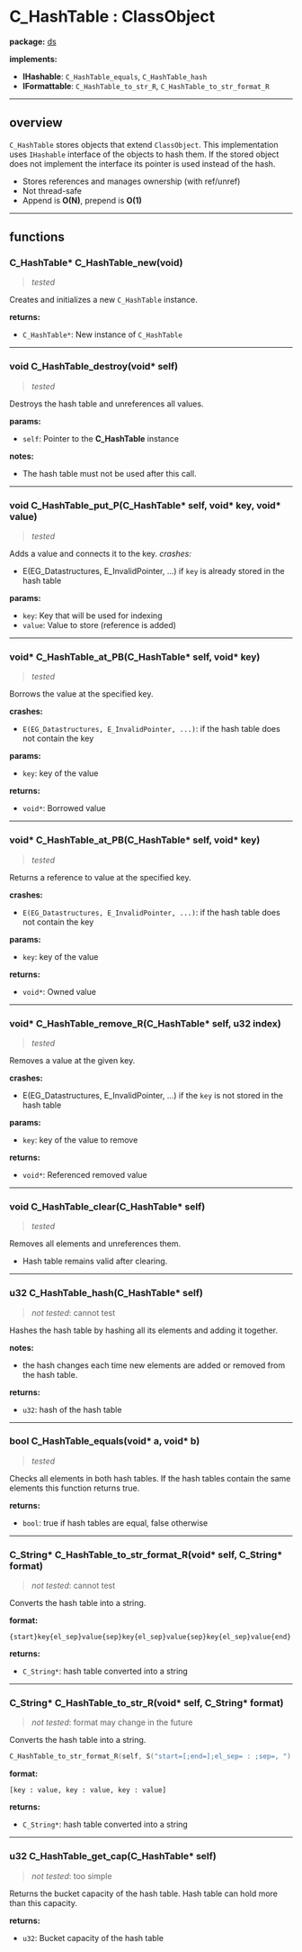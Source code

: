 # **C_HashTable** : **ClassObject**
**package:** [ds](ds.md)

**implements:**  
- **IHashable**: `C_HashTable_equals`, `C_HashTable_hash`
- **IFormattable**: `C_HashTable_to_str_R`, `C_HashTable_to_str_format_R`

---

## **overview**
`C_HashTable` stores objects that extend `ClassObject`.
This implementation uses `IHashable` interface of the objects to hash them.
If the stored object does not implement the interface its pointer is used instead of the hash.

- Stores references and manages ownership (with ref/unref)
- Not thread-safe
- Append is **O(N)**, prepend is **O(1)**

---
## **functions**

### **C_HashTable\* C_HashTable_new(void)**
> *tested*

Creates and initializes a new `C_HashTable` instance.

**returns:**
- `C_HashTable*`: New instance of `C_HashTable`

---

### **void C_HashTable_destroy(void\* self)**
> *tested*

Destroys the hash table and unreferences all values.

**params:**
- `self`: Pointer to the **C_HashTable** instance

**notes:**
- The hash table must not be used after this call.

---
### **void C_HashTable_put_P(C_HashTable\* self, void\* key, void\* value)**
> *tested*

Adds a value and connects it to the key.
*crashes:*
- E(EG_Datastructures, E_InvalidPointer, ...)
    if `key` is already stored in the hash table

**params:**
- `key`: Key that will be used for indexing
- `value`: Value to store (reference is added)

---
### **void\* C_HashTable_at_PB(C_HashTable\* self, void\* key)**
> *tested*

Borrows the value at the specified key.

**crashes:**
- `E(EG_Datastructures, E_InvalidPointer, ...)`:
    if the hash table does not contain the key

**params:**
- `key`: key of the value

**returns:**
- `void*`: Borrowed value 

---
### **void\* C_HashTable_at_PB(C_HashTable\* self, void\* key)**
> *tested*

Returns a reference to value at the specified key.

**crashes:**
- `E(EG_Datastructures, E_InvalidPointer, ...)`:
    if the hash table does not contain the key

**params:**
- `key`: key of the value

**returns:**
- `void*`: Owned value 

---

### **void\* C_HashTable_remove_R(C_HashTable\* self, u32 index)**
> *tested*

Removes a value at the given key.

**crashes:**
- E(EG_Datastructures, E_InvalidPointer, ...)
    if the `key` is not stored in the hash table   

**params:**
- `key`: key of the value to remove

**returns:**
- `void*`: Referenced removed value
---

### **void C_HashTable_clear(C_HashTable\* self)**
> *tested*

Removes all elements and unreferences them.

- Hash table remains valid after clearing.

---
### **u32 C_HashTable_hash(C_HashTable\* self)**
> *not tested*: cannot test

Hashes the hash table by hashing all its elements and adding it together.

**notes:**
- the hash changes each time new elements are added or removed from the hash table.

**returns:**
- `u32`: hash of the hash table

---
### **bool C_HashTable_equals(void\* a, void\* b)**
> *tested*

Checks all elements in both hash tables. If the hash tables contain the same elements this function returns true.

**returns:**
- `bool`: true if hash tables are equal, false otherwise

---
### **C_String\* C_HashTable_to_str_format_R(void\* self, C_String\* format)**
> *not tested*: cannot test

Converts the hash table into a string.

**format:**
``` format
{start}key{el_sep}value{sep}key{el_sep}value{sep}key{el_sep}value{end}
```

**returns:** 
- `C_String*`: hash table converted into a string

---
### **C_String\* C_HashTable_to_str_R(void\* self, C_String\* format)**
> *not tested*: format may change in the future

Converts the hash table into a string.
``` C
C_HashTable_to_str_format_R(self, S("start=[;end=];el_sep= : ;sep=, ")
```

**format:**
``` format
[key : value, key : value, key : value]
```

**returns:** 
- `C_String*`: hash table converted into a string

---
### **u32 C_HashTable_get_cap(C_HashTable\* self)**
> *not tested*: too simple

Returns the bucket capacity of the hash table.
Hash table can hold more than this capacity.

**returns:**
- `u32`: Bucket capacity of the hash table

